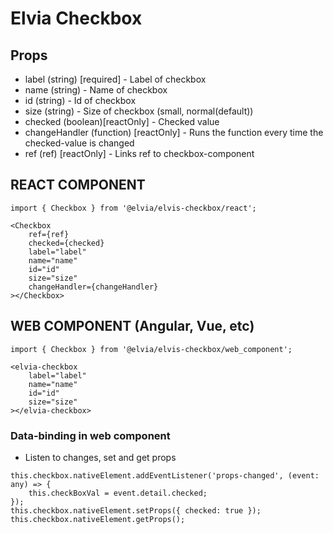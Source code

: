 # Elvia Checkbox

## Props

- label (string) [required] - Label of checkbox
- name (string) - Name of checkbox
- id (string) - Id of checkbox
- size (string) - Size of checkbox (small, normal(default))
- checked (boolean)[reactOnly] - Checked value
- changeHandler (function) [reactOnly] - Runs the function every time the checked-value is changed
- ref (ref) [reactOnly] - Links ref to checkbox-component

## REACT COMPONENT

```
import { Checkbox } from '@elvia/elvis-checkbox/react';
```

```
<Checkbox
    ref={ref}
    checked={checked}
    label="label"
    name="name"
    id="id"
    size="size"
    changeHandler={changeHandler}
></Checkbox>
```

## WEB COMPONENT (Angular, Vue, etc)

```
import { Checkbox } from '@elvia/elvis-checkbox/web_component';
```

```
<elvia-checkbox
    label="label"
    name="name"
    id="id"
    size="size"
></elvia-checkbox>
```

### Data-binding in web component

- Listen to changes, set and get props

```
this.checkbox.nativeElement.addEventListener('props-changed', (event: any) => {
    this.checkBoxVal = event.detail.checked;
});
this.checkbox.nativeElement.setProps({ checked: true });
this.checkbox.nativeElement.getProps();
```
